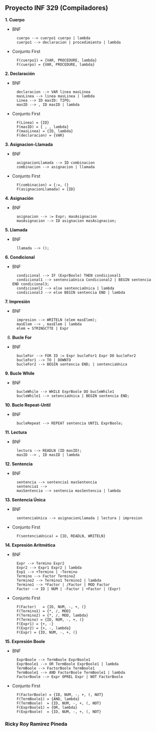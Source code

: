 ## Proyecto INF 329 (Compiladores)

**1. Cuerpo**
* BNF

		cuerpo --> cuerpo1 cuerpo | lambda
		cuerpo1 --> declaracion | procedimiento | lambda
	
* Conjunto First

		F(cuerpo1) = {VAR, PROCEDURE, lambda}
		F(cuerpo) = {VAR, PROCEDURE, lambda}

**2. Declaración**
* BNF

		declaracion --> VAR linea masLinea
		masLinea --> linea masLinea | lambda
		Linea --> ID masID: TIPO;
		masID --> , ID masID | lambda

* Conjunto First

		F(Linea) = {ID}
		F(masID) = { , , lambda}
		F(masLinea) = {ID, lambda}
		F(declaracion) = {VAR}

**3. Asignacion-Llamada**
* BNF

		asignacionLlamada --> ID combinacion
		combinacion --> asignacion | llamada

* Conjunto First

		F(combinacion) = {:=, (}
		F(asignacionLlamada) = {ID}

**4. Asignación**
* BNF

		asignacion --> := Expr; masAsignacion
		masAsignacion --> ID asignacion masAsignacion;

**5. Llamada**
* BNF

		llamada --> ();

**6. Condicional**
* BNF

		condicional --> IF (ExprBoole) THEN condicional1
		condicional1 --> sentenciaUnica Condicional2 | BEGIN sentencia END condicional3;
		condicioanl2 --> else sentenciaUnica | lambda
		condicional3 --> else BEGIN sentencia END | lambda

**7. Impresión** 
* BNF

		impresion --> WRITELN (elem masElem);
		masElem --> , masElem | lambda
		elem = STRINGCTTE | Expr

8. **Bucle For**
* BNF

		bucleFor --> FOR ID := Expr bucleFor1 Expr DO bucleFor2
		bucleFor1 --> TO | DOWNTO
		bucleFor2 --> BEGIN sentencia END; | sentenciaUnica

**9. Bucle While**
* BNF

		bucleWhile --> WHILE ExprBoole DO bucleWhile1
		bucleWhile1 --> setenciaUnica | BEGIN sentencia END;

**10. Bucle Repeat-Until**
* BNF

		bucleRepeat --> REPEAT sentencia UNTIL ExprBoole;

**11. Lectura**
* BNF

		lectura --> READLN (ID masID);
		masID --> , ID masID | lambda

**12. Sentencia**
* BNF

		sentencia --> sentencia1 masSentencia
		sentencia1 --> 
		masSentencia --> sentencia masSentencia | lambda

**13. Sentencia Única**
* BNF

		sentenciaUnica --> asignacionLlamada | lectura | impresion

* Conjunto First

		F(sentenciaUnica) = {ID, READLN, WRITELN}

**14. Expresión Aritmética**
* BNF

		Expr --> Termino Expr2
		Expr2 --> Expr1 Expr2 | lambda
		Exp1 --> +Termino | -Termino
		Termino --> Factor Termino2
		Termino2 --> Termino1 Termino2 | lambda
		Termino1 --> *Factor | /Factor | MOD Factor
		Factor --> ID | NUM | -Factor | +Factor | (Expr)

* Conjunto First

		F(Factor)   = {ID, NUM, -, +, (}
		F(Termino1) = {*, /, MOD}
		F(Termino2) = {*, /, MOD, lambda}
		F(Termino) = {ID, NUM, -, +, (}
		F(Expr1) = {+, -}
		F(Expr2) = {+, -, lambda}
		F(Expr) = {ID, NUM, -, +, (}

**15. Expresión Boole**
* BNF

		ExprBoole --> TermBoole ExprBoole1 
		ExprBoole1 --> OR TermBoole ExprBoole1 | lambda
		TermBoole --> FactorBoole TermBoole1
		TermBoole1 --> AND FactorBoole TermBoole1 | lambda
		FactorBoole --> Expr OPREL Expr | NOT FactorBoole

* Conjunto First

		F(FactorBoole) = {ID, NUM, -, +, (, NOT}
		F(TermBoole1) = {AND, lambda}
		F(TermBoole)  = {ID, NUM, -, +, (, NOT}
		F(ExprBoole1) = {OR, lambda}
		F(ExprBoole)  = {ID, NUM, -, +, (, NOT}

### Ricky Roy Ramirez Pineda
